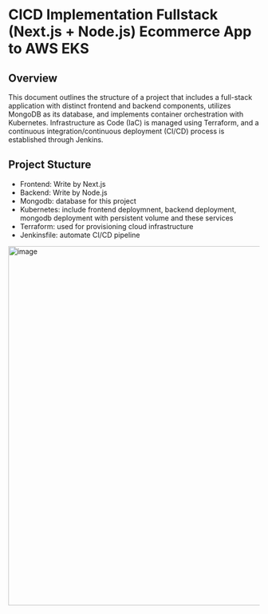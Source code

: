 # CICD Implementation Fullstack (Next.js + Node.js) Ecommerce App to AWS EKS
## Overview 
This document outlines the structure of a project that includes a full-stack application with distinct frontend and backend components, utilizes MongoDB as its database, and implements container orchestration with Kubernetes. Infrastructure as Code (IaC) is managed using Terraform, and a continuous integration/continuous deployment (CI/CD) process is established through Jenkins.

## Project Stucture 
- Frontend: Write by Next.js
- Backend: Write by Node.js
- Mongodb: database for this project
- Kubernetes: include frontend deploymnent, backend deployment, mongodb deployment with persistent volume and these services
- Terraform: used for provisioning cloud infrastructure
- Jenkinsfile: automate CI/CD pipeline

<img width="720" alt="image" src="https://github.com/user-attachments/assets/9622f73e-84ff-469c-95fd-800bf20da661">

